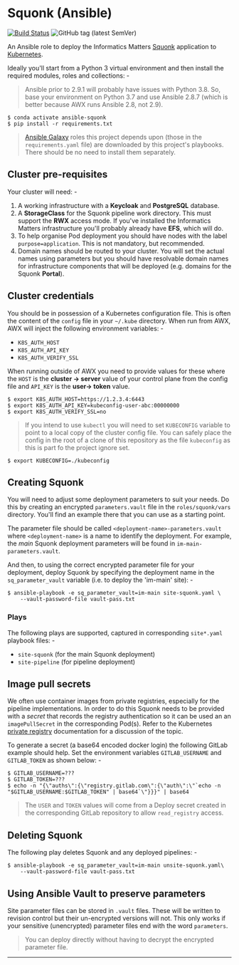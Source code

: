 # Squonk (Ansible)

[![Build Status](https://travis-ci.com/InformaticsMatters/squonk-ansible.svg?branch=master)](https://travis-ci.com/InformaticsMatters/squonk-ansible)
![GitHub tag (latest SemVer)](https://img.shields.io/github/v/tag/informaticsmatters/squonk-ansible)

An Ansible role to deploy the Informatics Matters [Squonk] application
to [Kubernetes].

Ideally you'll start from a Python 3 virtual environment and then install
the required modules, roles and collections: -

>   Ansible prior to 2.9.1 will probably have issues with Python 3.8.
    So, base your environment on Python 3.7 and use Ansible 2.8.7
    (which is better because AWX runs Ansible 2.8, not 2.9).

    $ conda activate ansible-squonk
    $ pip install -r requirements.txt

>   [Ansible Galaxy] roles this project depends upon
    (those in the `requirements.yaml` file) are downloaded by this project's
    playbooks. There should be no need to install them separately.

## Cluster pre-requisites
Your cluster will need: -

1.  A working infrastructure with a **Keycloak** and **PostgreSQL** database.
1.  A **StorageClass** for the Squonk pipeline work directory.
    This must support the **RWX** access mode. If you've installed
    the Informatics Matters infrastructure you'll probably already
    have **EFS**, which will do.     
1.  To help organise Pod deployment you should have nodes
    with the label `purpose=application`. This is not mandatory,
    but recommended.
1.  Domain names should be routed to your cluster.
    You will set the actual names using parameters but you should have
    resolvable domain names for infrastructure components that will be deployed
    (e.g. domains for the Squonk **Portal**).
 
## Cluster credentials
You should be in possession of a Kubernetes configuration file. This is often
the content of the `config` file in your `~/.kube` directory. When run from
AWX, AWX will inject the following environment variables: -

-   `K8S_AUTH_HOST`
-   `K8S_AUTH_API_KEY`
-   `K8S_AUTH_VERIFY_SSL`

When running outside of AWX you need to provide values for these
where the `HOST` is the **cluster -> server** value of your control plane from
the config file and `API_KEY` is the **user-> token** value.

    $ export K8S_AUTH_HOST=https://1.2.3.4:6443
    $ export K8S_AUTH_API_KEY=kubeconfig-user-abc:00000000
    $ export K8S_AUTH_VERIFY_SSL=no

>   If you intend to use `kubectl` you will need to set `KUBECONFIG` variable
    to point to a local copy of the cluster config file. You can safely place
    the config in the root of a clone of this repository as the file
    `kubeconfig` as this is part fo the project ignore set.

    $ export KUBECONFIG=./kubeconfig

## Creating Squonk
You will need to adjust some deployment parameters to suit your needs.
Do this by creating an encrypted `parameters.vault` file in the
`roles/squonk/vars` directory. You'll find an example there that 
you can use as a starting point.

The parameter file should be called `<deployment-name>-parameters.vault`
where `<deployment-name>` is a name to identify the deployment. For example,
the _main_ Squonk deployment parameters will be found in
`im-main-parameters.vault`.

And then, to using the correct encrypted parameter file for your deployment,
deploy Squonk by specifying the deployment name in the `sq_parameter_vault`
variable (i.e. to deploy the 'im-main' site): -

    $ ansible-playbook -e sq_parameter_vault=im-main site-squonk.yaml \
        --vault-password-file vault-pass.txt

### Plays
The following plays are supported, captured in corresponding `site*.yaml`
playbook files: -

-   `site-squonk` (for the main Squonk deployment)
-   `site-pipeline` (for pipeline deployment)

## Image pull secrets
We often use container images from private registries, especially for
the pipeline implementations. In order to do this Squonk needs to be provided
with a _secret_ that records the registry authentication so it can be
used an an `imagePullSecret` in the corresponding Pod(s). Refer to the
Kubernetes [private registry] documentation for a discussion of the topic.

To generate a secret (a base64 encoded docker login) the following GitLab
example should help. Set the environment variables `GITLAB_USERNAME` and
`GITLAB_TOKEN` as shown below: -

    $ GITLAB_USERNAME=???
    $ GITLAB_TOKEN=???
    $ echo -n "{\"auths\":{\"registry.gitlab.com\":{\"auth\":\"`echo -n "$GITLAB_USERNAME:$GITLAB_TOKEN" | base64`\"}}}" | base64

>   The `USER` and `TOKEN` values will come from a Deploy secret created
    in the corresponding GitLab repository to allow `read_registry` access.

## Deleting Squonk
The following play deletes Squonk and any deployed pipelines: -

    $ ansible-playbook -e sq_parameter_vault=im-main unsite-squonk.yaml\
        --vault-password-file vault-pass.txt

## Using Ansible Vault to preserve parameters
Site parameter files can be stored in `.vault` files. These will be written
to revision control but their un-encrypted versions will not. This only works
if your sensitive (unencrypted) parameter files end with the word `parameters`.

>   You can deploy directly without having to decrypt the encrypted parameter
    file.

---

[ansible galaxy]: https://galaxy.ansible.com
[kubernetes]: https://kubernetes.io
[private registry]: https://kubernetes.io/docs/tasks/configure-pod-container/pull-image-private-registry/
[squonk]: https://squonk.it
[vault]: https://docs.ansible.com/ansible/latest/user_guide/vault.html
